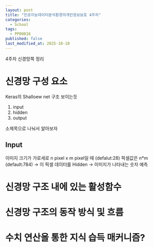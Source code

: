 ```yaml
---
layout: post
title: "인공지능데이터분석환경의개인정보보호 4주차"
categories:
  - School
tags:
  - PP00016
published: false
last_modified_at: 2025-10-10
---
```


4주차 신경망쪽 정리 

# 신경망 구성 요소 

Keras의 Shalloew net 구조 보이는듯 

1. input 
2. hidden 
3. output 

소제목으로 나눠서 알아보자 

## Input 
이미지 크기가 가로세로 n pixel x m pixel일 때 (defalut:28)
픽셀값은 n*m (default:784)
-> 이 픽셀 데이터를 
Hidden 
-> 이미지가 나타내는 숫자 예측 


# 신경망 구조 내에 있는 활성함수 

# 신경망 구조의 동작 방식 및 흐름 

# 수치 연산을 통한 지식 습득 매커니즘? 